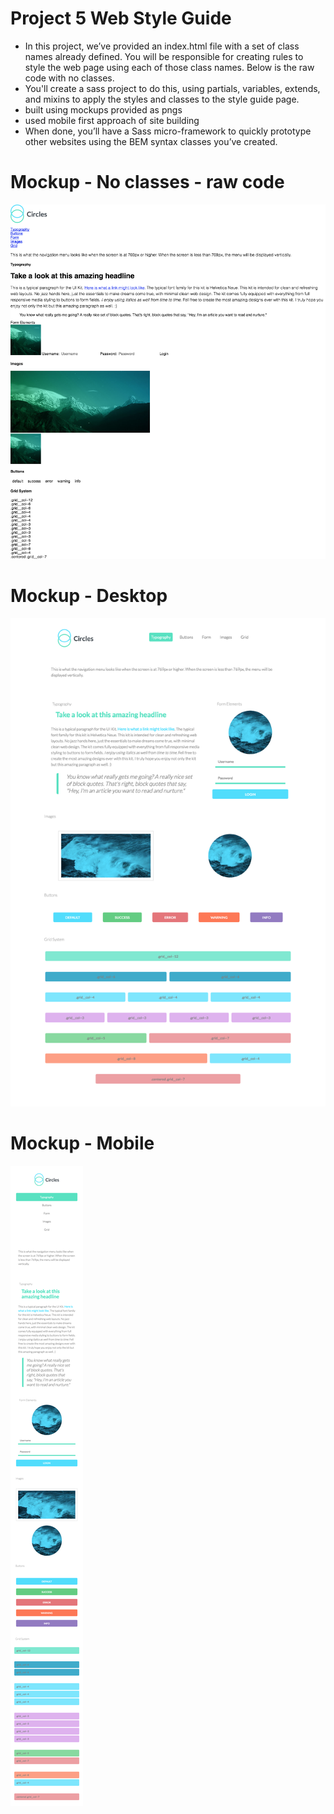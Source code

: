 # Project 5 Web Style Guide
- In this project, we’ve provided an index.html file with a set of class names already defined. You will be responsible for creating rules to style the web page using each of those class names. Below is the raw code with no classes.
- You'll create a sass project to do this, using partials, variables, extends, and mixins to apply the styles and classes to the style guide page.  
- built using mockups provided as pngs
- used mobile first approach of site building
- When done, you’ll have a Sass micro-framework to quickly prototype other websites using the BEM syntax classes you’ve created.

# Mockup - No classes - raw code
![NoClasses](https://github.com/digitalbart/project-5-web-style-guide/blob/master/mockups/no_classes_mockup.png)

# Mockup - Desktop
![Desktop](https://github.com/digitalbart/project-5-web-style-guide/blob/master/mockups/desktop1400px_mockup.png)
# Mockup - Mobile
![Mobile](https://github.com/digitalbart/project-5-web-style-guide/blob/master/mockups/mobile480px_mockup.png)


